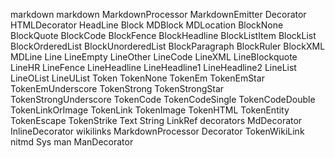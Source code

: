 markdown
 markdown
  MarkdownProcessor
  MarkdownEmitter
  Decorator
  HTMLDecorator
  HeadLine
  Block
  MDBlock
  MDLocation
  BlockNone
  BlockQuote
  BlockCode
  BlockFence
  BlockHeadline
  BlockListItem
  BlockList
  BlockOrderedList
  BlockUnorderedList
  BlockParagraph
  BlockRuler
  BlockXML
  MDLine
  Line
  LineEmpty
  LineOther
  LineCode
  LineXML
  LineBlockquote
  LineHR
  LineFence
  LineHeadline
  LineHeadline1
  LineHeadline2
  LineList
  LineOList
  LineUList
  Token
  TokenNone
  TokenEm
  TokenEmStar
  TokenEmUnderscore
  TokenStrong
  TokenStrongStar
  TokenStrongUnderscore
  TokenCode
  TokenCodeSingle
  TokenCodeDouble
  TokenLinkOrImage
  TokenLink
  TokenImage
  TokenHTML
  TokenEntity
  TokenEscape
  TokenStrike
  Text
  String
  LinkRef
 decorators
  MdDecorator
  InlineDecorator
 wikilinks
  MarkdownProcessor
  Decorator
  TokenWikiLink
 nitmd
  Sys
 man
  ManDecorator
